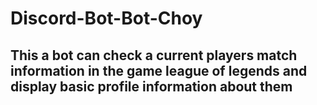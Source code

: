 # Discord-Bot-Bot-Choy

## This a bot can check a current players match information in the game league of legends and display basic profile information about them
